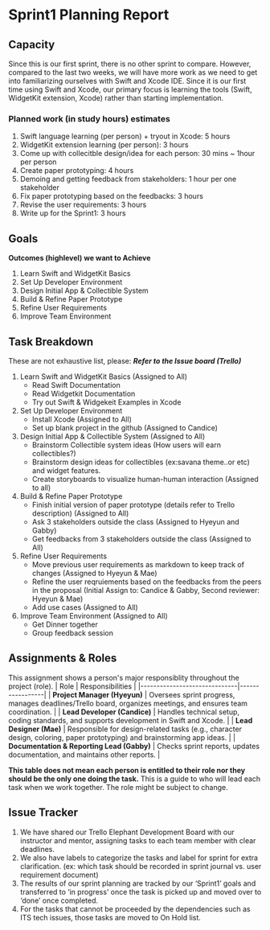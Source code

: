 # Sprint1 Planning Report 

## Capacity

Since this is our first sprint, there is no other sprint to compare. 
However, compared to the last two weeks, we will have more work as we need to get into familiarizing ourselves with Swift and Xcode IDE. 
Since it is our first time using Swift and Xcode, our primary focus is learning the tools (Swift, WidgetKit extension, Xcode) rather than starting implementation.

### Planned work (in study hours) estimates
1. Swift language learning (per person) + tryout in Xcode: 5 hours
2. WidgetKit extension learning (per person): 3 hours
3. Come up with collecitble design/idea for each person: 30 mins ~ 1hour per person
4. Create paper prototyping: 4 hours
5. Demoing and getting feedback from stakeholders: 1 hour per one stakeholder
6. Fix paper prototyping based on the feedbacks: 3 hours
7. Revise the user requirements: 3 hours
8. Write up for the Sprint1: 3 hours


## Goals 
**Outcomes (highlevel) we want to Achieve**
1. Learn Swift and WidgetKit Basics
2. Set Up Developer Environment
3. Design Initial App & Collectible System
4. Build & Refine Paper Prototype
5. Refine User Requirements
7. Improve Team Environment

## Task Breakdown
These are not exhaustive list, please: ***Refer to the Issue board (Trello)***

1. Learn Swift and WidgetKit Basics (Assigned to All)
   - Read Swift Documentation
   - Read Widgetkit Documentation
   - Try out Swift & Widgekeit Examples in Xcode
2. Set Up Developer Environment
   - Install Xcode   (Assigned to All)
   - Set up blank project in the github  (Assigned to Candice)
3. Design Initial App & Collectible System  (Assigned to All)
   - Brainstorm Collectible system ideas (How users will earn collectibles?)
   - Brainstorm design ideas for collectibles (ex:savana theme..or etc) and widget features.
   - Create storyboards to visualize human-human interaction (Assigned to all)
4. Build & Refine Paper Prototype
   - Finish initial version of paper prototype (details refer to Trello description)  (Assigned to All)
   - Ask 3 stakeholders outside the class  (Assigned to Hyeyun and Gabby)
   - Get feedbacks from 3 stakeholders outside the class  (Assigned to All)
5. Refine User Requirements
   - Move previous user requirements as markdown to keep track of changes (Assigned to Hyeyun & Mae)
   - Refine the user reqruiements based on the feedbacks from the peers in the proposal (Initial Assign to: Candice & Gabby, Second reviewer: Hyeyun & Mae)
   - Add use cases (Assigned to All)
7. Improve Team Environment  (Assigned to All)
   - Get Dinner together
   - Group feedback session

## Assignments & Roles
This assignment shows a person's major responsiblity throughout the project (role).
| Role                         | Responsibilities |
|------------------------------|-----------------|
| **Project Manager (Hyeyun)**    | Oversees sprint progress, manages deadlines/Trello board, organizes meetings, and ensures team coordination. |
| **Lead Developer (Candice)** | Handles technical setup, coding standards, and supports development in Swift and Xcode. |
| **Lead Designer (Mae)** | Responsible for design-related tasks (e.g., character design, coloring, paper prototyping) and brainstorming app ideas. |
| **Documentation & Reporting Lead (Gabby)** | Checks sprint reports, updates documentation, and maintains other reports. |

**This table does not mean each person is entitled to their role nor they should be the only one doing the task.**
This is a guide to who will lead each task when we work together. The role might be subject to change.

## Issue Tracker
1. We have shared our Trello Elephant Development Board with our instructor and mentor, assigning tasks to each team member with clear deadlines. 
2. We also have labels to categorize the tasks and label for sprint for extra clarification. (ex: which task should be recorded in sprint journal vs. user requirement document)
3. The results of our sprint planning are tracked by our ‘Sprint1’ goals and transferred to ‘in progress’ once the task is picked up and moved over to ‘done’ once completed.
4. For the tasks that cannot be proceeded by the dependencies such as ITS tech issues, those tasks are moved to On Hold list.
